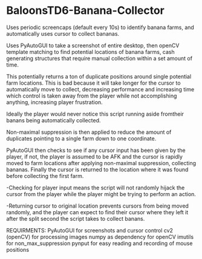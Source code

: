# BaloonsTD6-Banana-Collector
Uses periodic screencaps (default every 10s) to identify banana farms, and automatically uses cursor to collect bananas.

Uses PyAutoGUI to take a screenshot of entire desktop, then openCV template matching to find potential locations of banana farms,
cash generating structures that require manual collection within a set amount of time. 

This potentially returns a ton of duplicate positions around single potential farm locations. This is bad because it will take longer
for the cursor to automatically move to collect, decreasing performance and increasing time which control is taken away from the player
while not accomplishing anything, increasing player frustration. 

Ideally the player would never notice this script running aside fromtheir banans being automatically collected.

Non-maximal suppression is then applied to reduce the amount of duplicates pointing to a single farm down to one coordinate.

PyAutoGUI then checks to see if any cursor input has been given by the player, if not, the player is assumed to be AFK and the cursor is
rapidly moved to farm locations after applying non-maximal suppression, collecting bananas. Finally the cursor is returned to the location
where it was found before collecting the first farm.

-Checking for player input means the script will not randomly hijack the cursor from the player while the player might be trying to perform
an action.

-Returning cursor to original location prevents cursors from being moved randomly, and the player can expect to find their cursor where they
left it after the split second the script takes to collect banans.

REQUIRMENTS:
PyAutoGUI for screenshots and cursor control
cv2       (openCV) for processing images
numpy     as dependency for openCV
imutils   for non_max_suppression
pynput    for easy reading and recording of mouse positions
